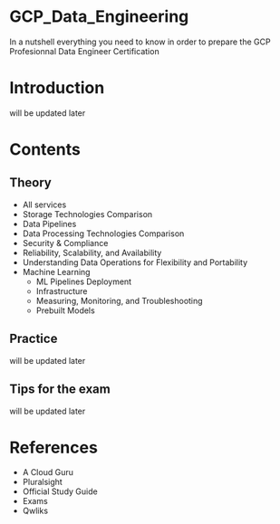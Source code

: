 # GCP_Data_Engineering
In a nutshell everything you need to know in order to prepare the GCP Profesionnal Data Engineer Certification

# Introduction
will be updated later

# Contents

## Theory
- All services
- Storage Technologies Comparison
- Data Pipelines
- Data Processing Technologies Comparison
- Security & Compliance
- Reliability, Scalability, and Availability
- Understanding Data Operations for Flexibility and Portability
- Machine Learning
    - ML Pipelines Deployment
    - Infrastructure
    - Measuring, Monitoring, and Troubleshooting
    - Prebuilt Models

## Practice
will be updated later

## Tips for the exam
will be updated later

# References
- A Cloud Guru
- Pluralsight
- Official Study Guide
- Exams
- Qwliks

